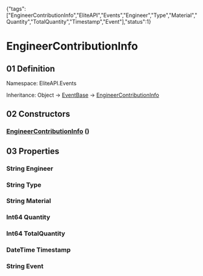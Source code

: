 {"tags":["EngineerContributionInfo","EliteAPI","Events","Engineer","Type","Material","Quantity","TotalQuantity","Timestamp","Event"],"status":1}

# EngineerContributionInfo

## 01 Definition

Namespace: <span class='code'>EliteAPI.Events</span>

Inheritance: <span class='code'>Object</span> → <span class='code'>[EventBase](../../EliteAPI/Events/EventBase.html)</span> → <span class='code'>[EngineerContributionInfo](../../EliteAPI/Events/EngineerContributionInfo.html)</span>

## 02 Constructors

### <span class='code'>[EngineerContributionInfo](../../EliteAPI/Events/EngineerContributionInfo.html)</span> ()

## 03 Properties

### <span class='code'>String</span> Engineer

### <span class='code'>String</span> Type

### <span class='code'>String</span> Material

### <span class='code'>Int64</span> Quantity

### <span class='code'>Int64</span> TotalQuantity

### <span class='code'>DateTime</span> Timestamp

### <span class='code'>String</span> Event

